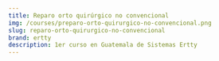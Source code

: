 ```yaml
---
title: Reparo orto quirúrgico no convencional
img: /courses/preparo-orto-quirurgico-no-convencional.png
slug: reparo-orto-quirurgico-no-convencional
brand: ertty
description: 1er curso en Guatemala de Sistemas Ertty
---
```

